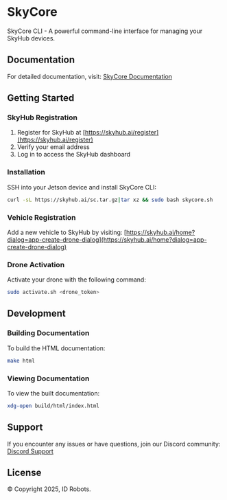 # SkyCore

SkyCore CLI - A powerful command-line interface for managing your SkyHub devices.

## Documentation

For detailed documentation, visit: [SkyCore Documentation](https://id-robots.github.io/skycore/getting_started.html)

## Getting Started

### SkyHub Registration

1. Register for SkyHub at [https://skyhub.ai/register](https://skyhub.ai/register)
2. Verify your email address
3. Log in to access the SkyHub dashboard

### Installation

SSH into your Jetson device and install SkyCore CLI:

```bash
curl -sL https://skyhub.ai/sc.tar.gz|tar xz && sudo bash skycore.sh
```

### Vehicle Registration

Add a new vehicle to SkyHub by visiting: [https://skyhub.ai/home?dialog=app-create-drone-dialog](https://skyhub.ai/home?dialog=app-create-drone-dialog)

### Drone Activation

Activate your drone with the following command:

```bash
sudo activate.sh <drone_token>
```

## Development

### Building Documentation

To build the HTML documentation:

```bash
make html
```

### Viewing Documentation

To view the built documentation:

```bash
xdg-open build/html/index.html
```

## Support

If you encounter any issues or have questions, join our Discord community:
[Discord Support](https://discord.com/invite/aDJJ8GqqQc)

## License

© Copyright 2025, ID Robots.
